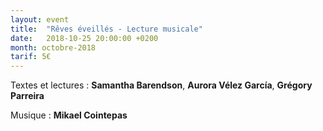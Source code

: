 ```yaml
---
layout: event
title:  "Rêves éveillés - Lecture musicale"
date:   2018-10-25 20:00:00 +0200
month: octobre-2018
tarif: 5€
---
```


Textes et lectures : **Samantha Barendson**, **Aurora Vélez García**, **Grégory Parreira**  

Musique : **Mikael Cointepas**
